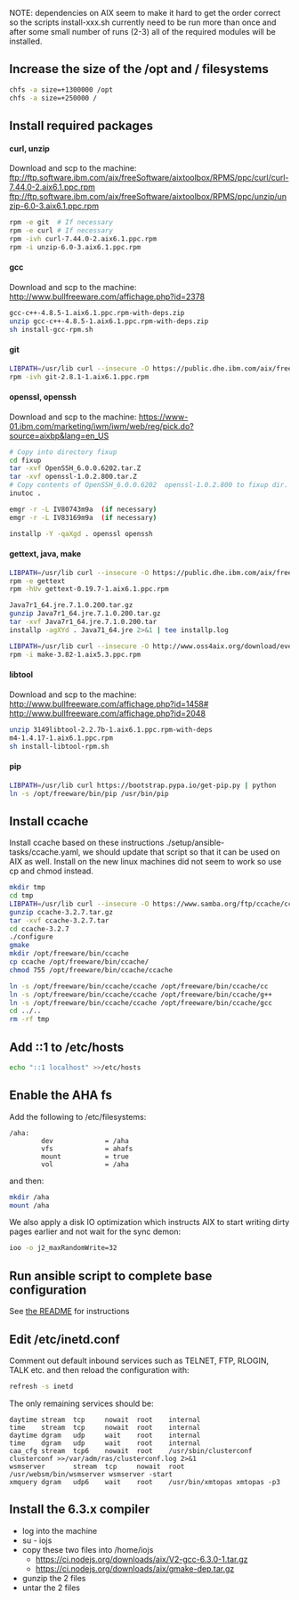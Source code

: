 NOTE: dependencies on AIX seem to make it hard to get the order correct
so the scripts install-xxx.sh currently need to be run more than
once and after some small number of runs (2-3) all of the required
modules will be installed.


## Increase the size of the /opt and / filesystems

```bash
chfs -a size=+1300000 /opt
chfs -a size=+250000 /
```

## Install required packages

#### curl, unzip

Download and scp to the machine:
ftp://ftp.software.ibm.com/aix/freeSoftware/aixtoolbox/RPMS/ppc/curl/curl-7.44.0-2.aix6.1.ppc.rpm
ftp://ftp.software.ibm.com/aix/freeSoftware/aixtoolbox/RPMS/ppc/unzip/unzip-6.0-3.aix6.1.ppc.rpm

```bash
rpm -e git  # If necessary
rpm -e curl # If necessary
rpm -ivh curl-7.44.0-2.aix6.1.ppc.rpm
rpm -i unzip-6.0-3.aix6.1.ppc.rpm
```

#### gcc

Download and scp to the machine:
http://www.bullfreeware.com/affichage.php?id=2378

```bash
gcc-c++-4.8.5-1.aix6.1.ppc.rpm-with-deps.zip
unzip gcc-c++-4.8.5-1.aix6.1.ppc.rpm-with-deps.zip
sh install-gcc-rpm.sh
```

#### git

```bash
LIBPATH=/usr/lib curl --insecure -O https://public.dhe.ibm.com/aix/freeSoftware/aixtoolbox/RPMS/ppc/git/git-2.8.1-1.aix6.1.ppc.rpm
rpm -ivh git-2.8.1-1.aix6.1.ppc.rpm
```

#### openssl, openssh

Download and scp to the machine:
https://www-01.ibm.com/marketing/iwm/iwm/web/reg/pick.do?source=aixbp&lang=en_US

```bash
# Copy into directory fixup
cd fixup
tar -xvf OpenSSH_6.0.0.6202.tar.Z
tar -xvf openssl-1.0.2.800.tar.Z
# Copy contents of OpenSSH_6.0.0.6202  openssl-1.0.2.800 to fixup dir.
inutoc .

emgr -r -L IV80743m9a  (if necessary)
emgr -r -L IV83169m9a  (if necessary)

installp -Y -qaXgd . openssl openssh
```

#### gettext, java, make

```bash
LIBPATH=/usr/lib curl --insecure -O https://public.dhe.ibm.com/aix/freeSoftware/aixtoolbox/RPMS/ppc/gettext/gettext-0.19.7-1.aix6.1.ppc.rpm
rpm -e gettext
rpm -hUv gettext-0.19.7-1.aix6.1.ppc.rpm

Java7r1_64.jre.7.1.0.200.tar.gz
gunzip Java7r1_64.jre.7.1.0.200.tar.gz
tar -xvf Java7r1_64.jre.7.1.0.200.tar
installp -agXYd . Java71_64.jre 2>&1 | tee installp.log

LIBPATH=/usr/lib curl --insecure -O http://www.oss4aix.org/download/everything/RPMS/make-3.82-1.aix5.3.ppc.rpm
rpm -i make-3.82-1.aix5.3.ppc.rpm
```

#### libtool

Download and scp to the machine:
http://www.bullfreeware.com/affichage.php?id=1458#
http://www.bullfreeware.com/affichage.php?id=2048

```bash
unzip 3149libtool-2.2.7b-1.aix6.1.ppc.rpm-with-deps
m4-1.4.17-1.aix6.1.ppc.rpm
sh install-libtool-rpm.sh
```

#### pip

```bash
LIBPATH=/usr/lib curl https://bootstrap.pypa.io/get-pip.py | python
ln -s /opt/freeware/bin/pip /usr/bin/pip
```

## Install ccache

Install ccache based on these instructions ./setup/ansible-tasks/ccache.yaml,
we should update that script so that it can be used on AIX as well.
Install on the new linux machines did not seem to work so use cp and chmod instead.

```bash
mkdir tmp
cd tmp
LIBPATH=/usr/lib curl --insecure -O https://www.samba.org/ftp/ccache/ccache-3.2.7.tar.gz
gunzip ccache-3.2.7.tar.gz
tar -xvf ccache-3.2.7.tar
cd ccache-3.2.7
./configure
gmake
mkdir /opt/freeware/bin/ccache
cp ccache /opt/freeware/bin/ccache/
chmod 755 /opt/freeware/bin/ccache/ccache

ln -s /opt/freeware/bin/ccache/ccache /opt/freeware/bin/ccache/cc
ln -s /opt/freeware/bin/ccache/ccache /opt/freeware/bin/ccache/g++
ln -s /opt/freeware/bin/ccache/ccache /opt/freeware/bin/ccache/gcc
cd ../..
rm -rf tmp
```

## Add ::1 to /etc/hosts

```bash
echo "::1 localhost" >>/etc/hosts
```

## Enable the AHA fs

Add the following to /etc/filesystems:

```
/aha:
        dev             = /aha
        vfs             = ahafs
        mount           = true
        vol             = /aha
```

and then:

```bash
mkdir /aha
mount /aha
```

We also apply a disk IO optimization which instructs AIX to start writing dirty
pages earlier and not wait for the sync demon:

```bash
ioo -o j2_maxRandomWrite=32
```

## Run ansible script to complete base configuration

See [the README](./README.md) for instructions

## Edit /etc/inetd.conf

Comment out default inbound services such as TELNET, FTP, RLOGIN, TALK etc. and
then reload the configuration with:

```bash
refresh -s inetd
```

The only remaining services should be:

```
daytime stream  tcp     nowait  root    internal
time    stream  tcp     nowait  root    internal
daytime dgram   udp     wait    root    internal
time    dgram   udp     wait    root    internal
caa_cfg stream  tcp6    nowait  root    /usr/sbin/clusterconf clusterconf >>/var/adm/ras/clusterconf.log 2>&1
wsmserver       stream  tcp     nowait  root    /usr/websm/bin/wsmserver wsmserver -start
xmquery dgram   udp6    wait    root    /usr/bin/xmtopas xmtopas -p3
```


## Install the 6.3.x compiler

* log into the machine
* su - iojs
* copy these two files into /home/iojs
  * https://ci.nodejs.org/downloads/aix/V2-gcc-6.3.0-1.tar.gz
  * https://ci.nodejs.org/downloads/aix/gmake-dep.tar.gz
* gunzip the 2 files
* untar the 2 files


